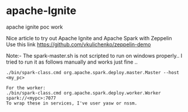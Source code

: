 # apache-Ignite
apache ignite poc work   

Nice article to try out Apache Ignite and Apache Spark with Zeppelin   
Use this link  https://github.com/vkulichenko/zeppelin-demo

Note:- The spark-master.sh is not scripted to run on windows properly.. I tried to run it as follows manually and works just fine ..   
```
./bin/spark-class.cmd org.apache.spark.deploy.master.Master --host <my_pc>   

For the worker:   
./bin/spark-class.cmd org.apache.spark.deploy.worker.Worker spark://<mypc>:7077   
To wrap these in services, I've user yasw or nssm.   
```   



